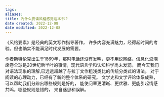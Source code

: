 ```yaml
---
tags: 
aliases: 
title: 为什么要读风格感觉这本书？
date created: 2022-12-08
date modified: 2022-12-08
---
```


《风格要素》是经典的英文写作指导著作， 许多内容充满魅力，经得起时间的考验。但也确实不能满足时代发展的需要。

作者斯特伦克出生于1869年，那时电话还没有发明，更不用说网络，信息化浪潮席卷全球是20世纪后半叶的事情，现代语言学和认知科学尚未发轫。
而今天我们对语法现象的理解,已远远超越了与拉丁文作粗浅类比的传统分类式的语法。
对于阅读的心理动力，已经有了新的整个体系的研究。
文学史和文学评论体系成熟，可以帮助我们分辨出哪些规则是好的， 能使问章更清晰、更优雅、更能引起情感共鸣，哪些规则是错的， 来自迷思和误解。
